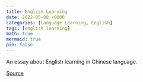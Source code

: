 ```yaml
---
title: English Learning
date: 2022-05-08 +0000
categories: [Language Learning, English]
tags: [english learning]
math: true
mermaid: true
pin: false
---
```


An essay about English learning in Chinese language.

[Source](https://bewaters.me/limxtop/2021/08/18/English-introduction/)

